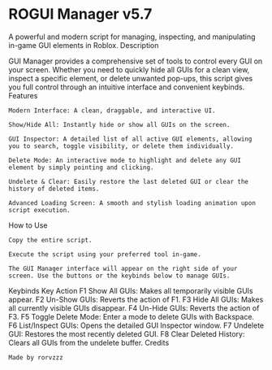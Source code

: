 # ROGUI Manager v5.7

A powerful and modern script for managing, inspecting, and manipulating in-game GUI elements in Roblox.
Description

GUI Manager provides a comprehensive set of tools to control every GUI on your screen. Whether you need to quickly hide all GUIs for a clean view, inspect a specific element, or delete unwanted pop-ups, this script gives you full control through an intuitive interface and convenient keybinds.
Features

    Modern Interface: A clean, draggable, and interactive UI.

    Show/Hide All: Instantly hide or show all GUIs on the screen.

    GUI Inspector: A detailed list of all active GUI elements, allowing you to search, toggle visibility, or delete them individually.

    Delete Mode: An interactive mode to highlight and delete any GUI element by simply pointing and clicking.

    Undelete & Clear: Easily restore the last deleted GUI or clear the history of deleted items.

    Advanced Loading Screen: A smooth and stylish loading animation upon script execution.

How to Use

    Copy the entire script.

    Execute the script using your preferred tool in-game.

    The GUI Manager interface will appear on the right side of your screen. Use the buttons or the keybinds below to manage GUIs.

Keybinds
Key	Action
F1	Show All GUIs: Makes all temporarily visible GUIs appear.
F2	Un-Show GUIs: Reverts the action of F1.
F3	Hide All GUIs: Makes all currently visible GUIs disappear.
F4	Un-Hide GUIs: Reverts the action of F3.
F5	Toggle Delete Mode: Enter a mode to delete GUIs with Backspace.
F6	List/Inspect GUIs: Opens the detailed GUI Inspector window.
F7	Undelete GUI: Restores the most recently deleted GUI.
F8	Clear Deleted History: Clears all GUIs from the undelete buffer.
Credits

    Made by rorvzzz
